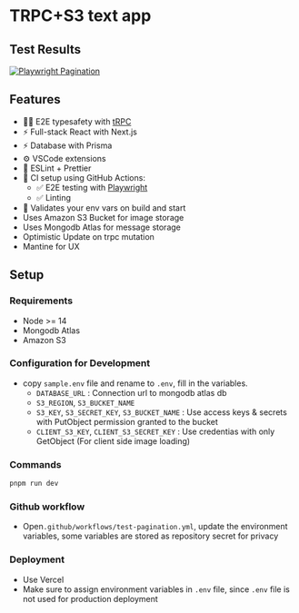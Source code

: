 # TRPC+S3 text app

## Test Results

[![Playwright Pagination](actions/workflows/test-pagination.yml/badge.svg)](actions/workflows/test-pagination.yml)


## Features
- 🧙‍♂️ E2E typesafety with [tRPC](https://trpc.io)
- ⚡ Full-stack React with Next.js
- ⚡ Database with Prisma
- ⚙️ VSCode extensions
- 🎨 ESLint + Prettier
- 💚 CI setup using GitHub Actions:
  - ✅ E2E testing with [Playwright](https://playwright.dev/)
  - ✅ Linting
- 🔐 Validates your env vars on build and start
- Uses Amazon S3 Bucket for image storage
- Uses Mongodb Atlas for message storage
- Optimistic Update on trpc mutation
- Mantine for UX

## Setup

### Requirements
  - Node >= 14
  - Mongodb Atlas
  - Amazon S3

### Configuration for Development

- copy `sample.env` file and rename to `.env`, fill in the variables.
  - `DATABASE_URL` : Connection url to mongodb atlas db
  - `S3_REGION`, `S3_BUCKET_NAME`
  - `S3_KEY`, `S3_SECRET_KEY`, `S3_BUCKET_NAME` : Use access keys & secrets with PutObject permission granted to the bucket
  - `CLIENT_S3_KEY`, `CLIENT_S3_SECRET_KEY` : Use credentias with only GetObject (For client side image loading)

### Commands

```bash
pnpm run dev
```

### Github workflow

- Open`.github/workflows/test-pagination.yml`, update the environment variables, some variables are stored as repository secret for privacy


### Deployment
- Use Vercel
- Make sure to assign environment variables in `.env` file, since `.env` file is not used for production deployment 